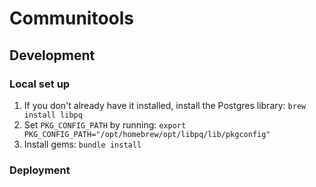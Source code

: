 # Communitools

<!-- TODO: add description -->

## Development

### Local set up

1. If you don't already have it installed, install the Postgres library: `brew install libpq`
2. Set `PKG_CONFIG_PATH` by running: `export PKG_CONFIG_PATH="/opt/homebrew/opt/libpq/lib/pkgconfig"`
3. Install gems: `bundle install`

### Deployment
